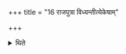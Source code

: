 +++
title = "16 राजपुत्रा विध्यन्तीत्येकेषाम्"

+++

<details><summary>थिते</summary>

राजपुत्रा विध्यन्तीत्येकेषाम् १६
</details>
